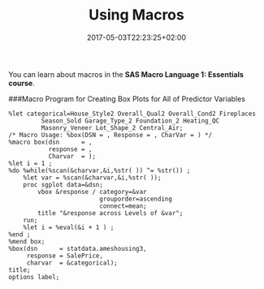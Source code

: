 ﻿---
date:   "2017-05-03T22:23:25+02:00"
title:  "Using Macros"
weight: 40
---

You can learn about macros in the **SAS Macro Language 1: Essentials course**.

###Macro Program for Creating Box Plots for All of Predictor Variables

```
%let categorical=House_Style2 Overall_Qual2 Overall_Cond2 Fireplaces 
         Season_Sold Garage_Type_2 Foundation_2 Heating_QC 
         Masonry_Veneer Lot_Shape_2 Central_Air;
/* Macro Usage: %box(DSN = , Response = , CharVar = ) */
%macro box(dsn      = ,
           response = ,
           Charvar  = );
%let i = 1 ;
%do %while(%scan(&charvar,&i,%str( )) ^= %str()) ;
    %let var = %scan(&charvar,&i,%str( ));
    proc sgplot data=&dsn;
        vbox &response / category=&var 
                         grouporder=ascending 
                         connect=mean;
        title "&response across Levels of &var";
    run;
    %let i = %eval(&i + 1 ) ;
%end ;
%mend box;
%box(dsn      = statdata.ameshousing3,
     response = SalePrice,
     charvar  = &categorical);
title;
options label;
```

